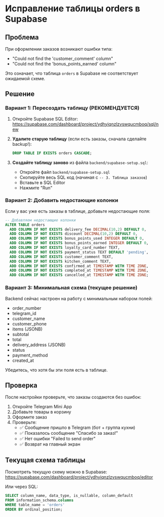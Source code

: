 # Исправление таблицы orders в Supabase

## Проблема
При оформлении заказов возникают ошибки типа:
- "Could not find the 'customer_comment' column"
- "Could not find the 'bonus_points_earned' column"

Это означает, что таблица `orders` в Supabase не соответствует ожидаемой схеме.

## Решение

### Вариант 1: Пересоздать таблицу (РЕКОМЕНДУЕТСЯ)

1. Откройте Supabase SQL Editor:
   https://supabase.com/dashboard/project/ydhyiqnzlzvswqucmboq/sql/new

2. **Удалите старую таблицу** (если есть заказы, сначала сделайте backup!):
   ```sql
   DROP TABLE IF EXISTS orders CASCADE;
   ```

3. **Создайте таблицу заново** из файла `backend/supabase-setup.sql`:
   - Откройте файл `backend/supabase-setup.sql`
   - Скопируйте весь SQL код (начиная с `-- 3. Таблица заказов`)
   - Вставьте в SQL Editor
   - Нажмите "Run"

### Вариант 2: Добавить недостающие колонки

Если у вас уже есть заказы в таблице, добавьте недостающие поля:

```sql
-- Добавляем недостающие колонки
ALTER TABLE orders
  ADD COLUMN IF NOT EXISTS delivery_fee DECIMAL(10,2) DEFAULT 0,
  ADD COLUMN IF NOT EXISTS discount DECIMAL(10,2) DEFAULT 0,
  ADD COLUMN IF NOT EXISTS bonus_points_used INTEGER DEFAULT 0,
  ADD COLUMN IF NOT EXISTS bonus_points_earned INTEGER DEFAULT 0,
  ADD COLUMN IF NOT EXISTS loyalty_card_number TEXT,
  ADD COLUMN IF NOT EXISTS payment_status TEXT DEFAULT 'pending',
  ADD COLUMN IF NOT EXISTS customer_comment TEXT,
  ADD COLUMN IF NOT EXISTS kitchen_comment TEXT,
  ADD COLUMN IF NOT EXISTS confirmed_at TIMESTAMP WITH TIME ZONE,
  ADD COLUMN IF NOT EXISTS completed_at TIMESTAMP WITH TIME ZONE,
  ADD COLUMN IF NOT EXISTS cancelled_at TIMESTAMP WITH TIME ZONE;
```

### Вариант 3: Минимальная схема (текущее решение)

Backend сейчас настроен на работу с минимальным набором полей:
- order_number
- telegram_id
- customer_name
- customer_phone
- items (JSONB)
- subtotal
- total
- delivery_address (JSONB)
- status
- payment_method
- created_at

Убедитесь, что хотя бы эти поля есть в таблице.

## Проверка

После настройки проверьте, что заказы создаются без ошибок:

1. Откройте Telegram Mini App
2. Добавьте товары в корзину
3. Оформите заказ
4. Проверьте:
   - ✅ Сообщение пришло в Telegram (бот + группа кухни)
   - ✅ Показалось сообщение "Спасибо за заказ!"
   - ✅ Нет ошибки "Failed to send order"
   - ✅ Возврат на главный экран

## Текущая схема таблицы

Посмотреть текущую схему можно в Supabase:
https://supabase.com/dashboard/project/ydhyiqnzlzvswqucmboq/editor

Или через SQL:
```sql
SELECT column_name, data_type, is_nullable, column_default
FROM information_schema.columns
WHERE table_name = 'orders'
ORDER BY ordinal_position;
```
